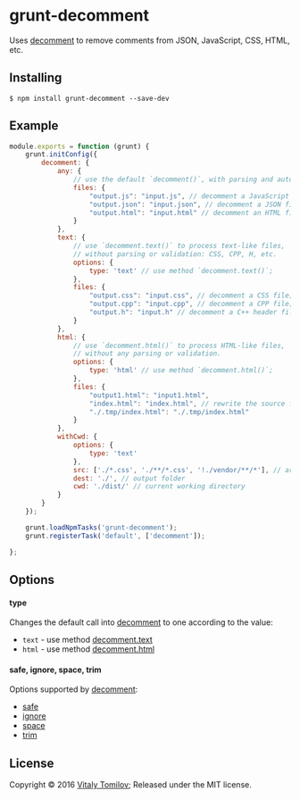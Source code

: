 grunt-decomment
===============

Uses [decomment] to remove comments from JSON, JavaScript, CSS, HTML, etc.

## Installing

```
$ npm install grunt-decomment --save-dev
```

## Example

```js
module.exports = function (grunt) {
    grunt.initConfig({
        decomment: {
            any: {
                // use the default `decomment()`, with parsing and auto-detection;
                files: {
                    "output.js": "input.js", // decomment a JavaScript file;
                    "output.json": "input.json", // decomment a JSON file;
                    "output.html": "input.html" // decomment an HTML file;
                }
            },
            text: {
                // use `decomment.text()` to process text-like files,
                // without parsing or validation: CSS, CPP, H, etc.
                options: {
                    type: 'text' // use method `decomment.text()`;
                },
                files: {
                    "output.css": "input.css", // decomment a CSS file;
                    "output.cpp": "input.cpp", // decomment a CPP file;
                    "output.h": "input.h" // decomment a C++ header file;
                }
            },
            html: {
                // use `decomment.html()` to process HTML-like files,
                // without any parsing or validation.
                options: {
                    type: 'html' // use method `decomment.html()`;
                },
                files: {
                    "output1.html": "input1.html",
                    "index.html": "index.html", // rewrite the source file;
                    "./.tmp/index.html": "./.tmp/index.html"
                }
            },
            withCwd: {
                options: {
                    type: 'text'
                },
                src: ['./*.css', './**/*.css', '!./vendor/**/*'], // array style with globs 
                dest: './', // output folder
                cwd: './dist/' // current working directory
            }
        }
    });

    grunt.loadNpmTasks('grunt-decomment');
    grunt.registerTask('default', ['decomment']);

};
```

## Options

#### type

Changes the default call into [decomment] to one according to the value:
* `text` - use method [decomment.text]
* `html` - use method [decomment.html]

#### safe, ignore, space, trim

Options supported by [decomment]:

* [safe]
* [ignore]
* [space]
* [trim]

## License

Copyright © 2016 [Vitaly Tomilov](https://github.com/vitaly-t);
Released under the MIT license.

[decomment]:https://github.com/vitaly-t/decomment
[safe]:https://github.com/vitaly-t/decomment#optionssafe--boolean
[space]:https://github.com/vitaly-t/decomment#optionsspace--boolean
[trim]:https://github.com/vitaly-t/decomment#optionstrim--boolean
[ignore]:https://github.com/vitaly-t/decomment#optionsignore--regexp--regexp
[decomment.text]:https://github.com/vitaly-t/decomment#decommenttexttext-options--string
[decomment.html]:https://github.com/vitaly-t/decomment#decommenthtmlhtml-options--string
